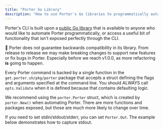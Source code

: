 ```yaml
---
title: "Porter Go Library"
description: "How to use Porter's Go libraries to programmatically automate Porter"
---
```


Porter's CLI is built upon a [public Go
library](https://pkg.go.dev/get.porter.sh/porter/pkg/porter) that is available
to anyone who would like to automate Porter programmatically, or access a useful
bit of functionality that isn't exposed perfectly through the CLI.

🚨 Porter does not guarantee backwards compatibility in its library. From release to release
we may make breaking changes to support new features or fix bugs in Porter. Especially before
we reach v1.0.0, as more refactoring **is** going to happen.

Every Porter command is backed by a single function in the
`get.porter.sh/pkg/porter` package that accepts a struct defining the flags and
arguments specified at the command line. You should ALWAYS call `opts.Validate`
when it is defined because that contains defaulting logic.

We recommend using the `porter.Porter` struct, which is created by
`porter.New()` when automating Porter. There are more functions and packages
exposed, but those are much more likely to change over time.

<script src="https://gist-it.appspot.com/https://github.com/getporter/porter/blob/main/pkg/porter/examples/install_example_test.go"></script>

If you need to set stdin/stdout/stderr, you can set `Porter.Out`. The example below demonstrates how to capture stdout.

<script src="https://gist-it.appspot.com/https://github.com/getporter/porter/blob/main/pkg/porter/examples/capture_output_example_test.go"></script>
